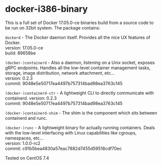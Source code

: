 # docker-i386-binary

This is a full set of Docker 17.05.0-ce binaries build from a source code to be run on 32bit system. 
The package contains:

`dockerd` - The Docker daemon itself. Provides all the nice UX features of Docker.  
version: 17.05.0-ce  
build: 89658be

`(docker-)containerd` - Also a daemon, listening on a Unix socket, exposes gRPC endpoints. Handles all the low-level container management tasks, storage, image distribution, network attachment, etc...  
version: 0.2.3  
commit: 9048e5e50717ea4497b757314bad98ea3763c145

`(docker-)containerd-ctr` - A lightweight CLI to directly communicate with containerd.
version: 0.2.3  
commit: 9048e5e50717ea4497b757314bad98ea3763c145

`(docker-)containerd-shim` - The shim is the component which sits between containerd and runc.

`(docker-)runc` - A lightweight binary for actually running containers. Deals with the low-level interfacing with Linux capabilities like cgroups, namespaces, etc...  
version:    1.0.0-rc2  
commit: c91b5bea4830a57eac7882d7455d59518cdf70ec

Tested on CentOS 7.4